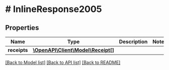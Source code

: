 # # InlineResponse2005

## Properties

Name | Type | Description | Notes
------------ | ------------- | ------------- | -------------
**receipts** | [**\OpenAPI\Client\Model\Receipt[]**](Receipt.md) |  |

[[Back to Model list]](../../README.md#models) [[Back to API list]](../../README.md#endpoints) [[Back to README]](../../README.md)
